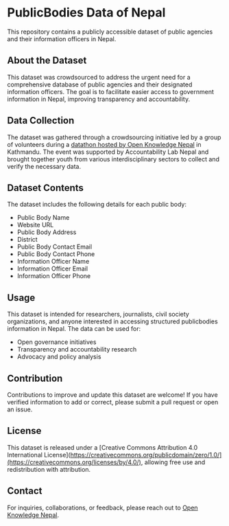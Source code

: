 # PublicBodies Data of Nepal
This repository contains a publicly accessible dataset of public agencies and their information officers in Nepal.

## About the Dataset
This dataset was crowdsourced to address the urgent need for a comprehensive database of public agencies and their designated information officers. The goal is to facilitate easier access to government information in Nepal, improving transparency and accountability.

## Data Collection
The dataset was gathered through a crowdsourcing initiative led by a group of volunteers during a [datathon hosted by Open Knowledge Nepal](https://oknp.org/blogs/publicbodies-datathon-rethinking-access-to-public-information-in-nepal) in Kathmandu. The event was supported by Accountability Lab Nepal and brought together youth from various interdisciplinary sectors to collect and verify the necessary data.

## Dataset Contents
The dataset includes the following details for each public body:
* Public Body Name
* Website URL
* Public Body Address
* District
* Public Body Contact Email
* Public Body Contact Phone
* Information Officer Name
* Information Officer Email
* Information Officer Phone

## Usage
This dataset is intended for researchers, journalists, civil society organizations, and anyone interested in accessing structured publicbodies information in Nepal. The data can be used for:
* Open governance initiatives
* Transparency and accountability research
* Advocacy and policy analysis

## Contribution
Contributions to improve and update this dataset are welcome! If you have verified information to add or correct, please submit a pull request or open an issue.

## License
This dataset is released under a [Creative Commons Attribution 4.0 International License](https://creativecommons.org/publicdomain/zero/1.0/](https://creativecommons.org/licenses/by/4.0/), allowing free use and redistribution with attribution.

## Contact
For inquiries, collaborations, or feedback, please reach out to [Open Knowledge Nepal](https://oknp.org/contact).
